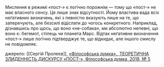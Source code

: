 ---
---

Мислення в режимі «пост-» є логічно порожнім — тому що «пост-» не має власного сенсу. Це лише знак відсутності. Йому властива вада всіх неґативних визначень, які з певністю вказують лише на те, що заперечують, але безсилі відіслати до чогось конкретного. Наприклад, дізнавшись про щось, що воно «не-собака», ми абсолютно непевні, що воно є: бегемот, стілець чи планета Марс. Відтак неґативне визначення «пост-» лише логічно підтверджує те, що відкидає, але іншого смислу не повідомляє.

джерело: [[Сергій Пролеєв]], [«Філософська думка»., ТЕОРЕТИЧНА ЗЛИДЕННІСТЬ ДИСКУРСУ «ПОСТ-», Філософська думка, 2018, № 5](https://journal.philosophy.ua/sites/default/files/library/files/fid2375.pdf)